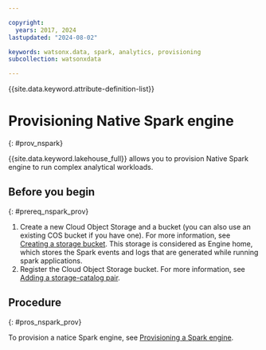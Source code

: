 ```yaml
---

copyright:
  years: 2017, 2024
lastupdated: "2024-08-02"

keywords: watsonx.data, spark, analytics, provisioning
subcollection: watsonxdata

---
```


{{site.data.keyword.attribute-definition-list}}

# Provisioning Native Spark engine
{: #prov_nspark}

{{site.data.keyword.lakehouse_full}} allows you to provision Native Spark engine to run complex analytical workloads.

## Before you begin
{: #prereq_nspark_prov}


1. Create a new Cloud Object Storage and a bucket (you can also use an existing COS bucket if you have one). For more information, see [Creating a storage bucket][def]. This storage is considered as Engine home, which stores the Spark events and logs that are generated while running spark applications.
1. Register the Cloud Object Storage bucket. For more information, see [Adding a storage-catalog pair](watsonxdata?topic=watsonxdata-reg_bucket).

## Procedure
{: #pros_nspark_prov}



To provision a natice Spark engine, see [Provisioning a Spark engine](watsonxdata?topic=watsonxdata-spl_engine).



[def]: https://cloud.ibm.com/docs/cloud-object-storage?topic=cloud-object-storage-secure-content-store#create-cos-bucket
